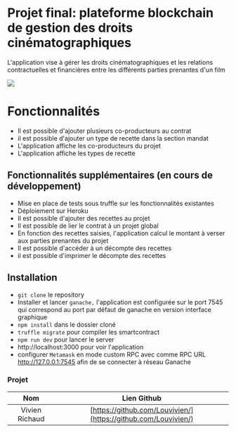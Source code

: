 # Projet final: plateforme blockchain de gestion des droits cinématographiques

L'application vise à gérer les droits cinématographiques et les relations contractuelles et financières entre les différents parties prenantes d'un film

![](https://srushtivfx.com/wp-content/uploads/2018/08/Evoution-of-Film-industry-Srushti-VFX.png)

# Fonctionnalités


-   Il est possible d'ajouter plusieurs co-producteurs au contrat
- il est possible d'ajouter un type de recette dans la section mandat
- L'application affiche les co-producteurs du projet
- L'application affiche les types de recette
    

## Fonctionnalités supplémentaires (en cours de développement)


- Mise en place de tests sous truffle sur les fonctionnalités existantes
- Déploiement sur Heroku
- Il est possible d'ajouter des recettes au projet
- Il est possible de lier le contrat à un projet global
- En fonction des recettes saisies, l'application calcul le montant à verser aux parties prenantes du projet
- Il est possible d'accéder à un décompte des recettes
- il est possible d'imprimer le décompte des recettes


## Installation

-  `git clone` le repository
-  Installer et lancer `ganache,` l'application est configurée sur le port 7545 qui correspond au port par défaut de ganache en version interface graphique
-   `npm install` dans le dossier cloné
-   `truffle migrate` pour compiler les smartcontract
- `npm run dev` pour lancer le server
- http://localhost:3000 pour voir l'application
- configurer `Metamask` en mode custom RPC avec comme RPC URL http://127.0.0.1:7545 afin de se connecter à réseau Ganache


### Projet

| Nom | Lien Github | 
|:------------:|:-------------:|  
Vivien Richaud | [https://github.com/Louvivien/](https://github.com/Louvivien/) | 




